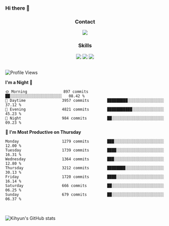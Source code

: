 ### Hi there 👋

<!--
**Key5771/Key5771** is a ✨ _special_ ✨ repository because its `README.md` (this file) appears on your GitHub profile.

Here are some ideas to get you started:

- 🔭 I’m currently working on ...
- 🌱 I’m currently learning ...
- 👯 I’m looking to collaborate on ...
- 🤔 I’m looking for help with ...
- 💬 Ask me about ...
- 📫 How to reach me: ...
- 😄 Pronouns: ...
- ⚡ Fun fact: ...
-->

<h3 align="center">Contact</h3>
<div align="center">
  <a href="mailto:ksj57715@gmail.com"><img src="https://img.shields.io/badge/Gmail-D14836?style=for-the-badge&logo=gmail&logoColor=white"/></a>
</div>

<h3 align="center">Skills</h3>
<div align="center">
  <img src="https://img.shields.io/badge/iOS-000000?style=for-the-badge&logo=ios&logoColor=white"/>
  <img src="https://img.shields.io/badge/Swift-FA7343?style=for-the-badge&logo=swift&logoColor=white"/>
  <img src="https://img.shields.io/badge/Xcode-007ACC?style=for-the-badge&logo=Xcode&logoColor=white"/>
</div>

<br>

<!--START_SECTION:waka-->
![Profile Views](http://img.shields.io/badge/Profile%20Views-0-blue)

**I'm a Night 🦉** 

```text
🌞 Morning                897 commits         ██░░░░░░░░░░░░░░░░░░░░░░░   08.42 % 
🌆 Daytime                3957 commits        █████████░░░░░░░░░░░░░░░░   37.12 % 
🌃 Evening                4821 commits        ███████████░░░░░░░░░░░░░░   45.23 % 
🌙 Night                  984 commits         ██░░░░░░░░░░░░░░░░░░░░░░░   09.23 % 
```
📅 **I'm Most Productive on Thursday** 

```text
Monday                   1279 commits        ███░░░░░░░░░░░░░░░░░░░░░░   12.00 % 
Tuesday                  1739 commits        ████░░░░░░░░░░░░░░░░░░░░░   16.31 % 
Wednesday                1364 commits        ███░░░░░░░░░░░░░░░░░░░░░░   12.80 % 
Thursday                 3212 commits        ████████░░░░░░░░░░░░░░░░░   30.13 % 
Friday                   1720 commits        ████░░░░░░░░░░░░░░░░░░░░░   16.14 % 
Saturday                 666 commits         ██░░░░░░░░░░░░░░░░░░░░░░░   06.25 % 
Sunday                   679 commits         ██░░░░░░░░░░░░░░░░░░░░░░░   06.37 % 
```



<!--END_SECTION:waka-->

<br>


![Kihyun's GitHub stats](https://github-readme-stats.vercel.app/api?username=key5771&show_icons=true&theme=radical)
